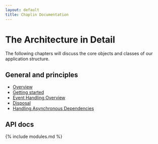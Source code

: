 ```yaml
---
layout: default
title: Chaplin Documentation
---
```

# The Architecture in Detail
The following chapters will discuss the core objects and classes of our application structure.

## General and principles

* [Overview](./overview.md)
* [Getting started](./getting_started.md)
* [Event Handling Overview](./events.md)
* [Disposal](./disposal.md)
* [Handling Asynchronous Dependencies](./handling_async.md)

## API docs
{% include modules.md %}
